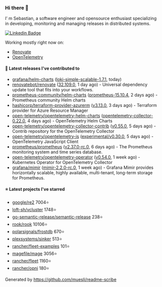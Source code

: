 ### Hi there 👋

I’ m Sebastian, a software engineer and opensource enthusiast specializing in developing, monitoring and managing releases in distributed systems.

[![Linkedin Badge](https://img.shields.io/badge/-LinkedIn-blue?style=flat&logo=Linkedin&logoColor=white&link=https://www.linkedin.com/in/sebastian-poxhofer/)](https://www.linkedin.com/in/sebastian-poxhofer/)

Working mostly right now on:
- [Renovate](https://github.com/renovatebot/renovate)
- [OpenTelemetry](https://github.com/open-telemetry)



#### 🚀 Latest releases I've contributed to

- [grafana/helm-charts](https://github.com/grafana/helm-charts) ([loki-simple-scalable-1.7.1](https://github.com/grafana/helm-charts/releases/tag/loki-simple-scalable-1.7.1), today)
- [renovatebot/renovate](https://github.com/renovatebot/renovate) ([32.109.0](https://github.com/renovatebot/renovate/releases/tag/32.109.0), 1 day ago) - Universal dependency update tool that fits into your workflows.
- [prometheus-community/helm-charts](https://github.com/prometheus-community/helm-charts) ([prometheus-15.10.4](https://github.com/prometheus-community/helm-charts/releases/tag/prometheus-15.10.4), 2 days ago) - Prometheus community Helm charts
- [hashicorp/terraform-provider-azurerm](https://github.com/hashicorp/terraform-provider-azurerm) ([v3.13.0](https://github.com/hashicorp/terraform-provider-azurerm/releases/tag/v3.13.0), 3 days ago) - Terraform provider for Azure Resource Manager
- [open-telemetry/opentelemetry-helm-charts](https://github.com/open-telemetry/opentelemetry-helm-charts) ([opentelemetry-collector-0.22.0](https://github.com/open-telemetry/opentelemetry-helm-charts/releases/tag/opentelemetry-collector-0.22.0), 4 days ago) - OpenTelemetry Helm Charts
- [open-telemetry/opentelemetry-collector-contrib](https://github.com/open-telemetry/opentelemetry-collector-contrib) ([v0.55.0](https://github.com/open-telemetry/opentelemetry-collector-contrib/releases/tag/v0.55.0), 5 days ago) - Contrib repository for the OpenTelemetry Collector
- [open-telemetry/opentelemetry-js](https://github.com/open-telemetry/opentelemetry-js) ([experimental/v0.30.0](https://github.com/open-telemetry/opentelemetry-js/releases/tag/experimental%2Fv0.30.0), 5 days ago) - OpenTelemetry JavaScript Client
- [prometheus/prometheus](https://github.com/prometheus/prometheus) ([v2.37.0-rc.0](https://github.com/prometheus/prometheus/releases/tag/v2.37.0-rc.0), 6 days ago) - The Prometheus monitoring system and time series database.
- [open-telemetry/opentelemetry-operator](https://github.com/open-telemetry/opentelemetry-operator) ([v0.54.0](https://github.com/open-telemetry/opentelemetry-operator/releases/tag/v0.54.0), 1 week ago) - Kubernetes Operator for OpenTelemetry Collector
- [grafana/mimir](https://github.com/grafana/mimir) ([mimir-2.2.0-rc.0](https://github.com/grafana/mimir/releases/tag/mimir-2.2.0-rc.0), 1 week ago) - Grafana Mimir provides horizontally scalable, highly available, multi-tenant, long-term storage for Prometheus.

#### ⭐ Latest projects I've starred

- [google/re2](https://github.com/google/re2) 7004⭐
- [loft-sh/vcluster](https://github.com/loft-sh/vcluster) 1748⭐
- [go-semantic-release/semantic-release](https://github.com/go-semantic-release/semantic-release) 238⭐
- [rook/rook](https://github.com/rook/rook) 10106⭐
- [polarsignals/frostdb](https://github.com/polarsignals/frostdb) 670⭐
- [plexsystems/sinker](https://github.com/plexsystems/sinker) 513⭐
- [rancher/fleet-examples](https://github.com/rancher/fleet-examples) 101⭐
- [magefile/mage](https://github.com/magefile/mage) 3056⭐
- [rancher/fleet](https://github.com/rancher/fleet) 1160⭐
- [rancher/opni](https://github.com/rancher/opni) 180⭐



Generated by https://github.com/muesli/readme-scribe
